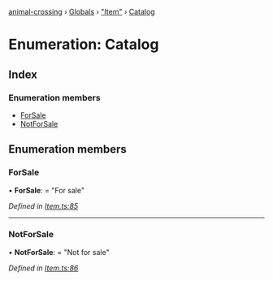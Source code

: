 [animal-crossing](../README.md) › [Globals](../globals.md) › ["Item"](../modules/_item_.md) › [Catalog](_item_.catalog.md)

# Enumeration: Catalog

## Index

### Enumeration members

* [ForSale](_item_.catalog.md#forsale)
* [NotForSale](_item_.catalog.md#notforsale)

## Enumeration members

###  ForSale

• **ForSale**: = "For sale"

*Defined in [Item.ts:85](https://github.com/Norviah/animal-crossing/blob/4ad5c16/module/types/Item.ts#L85)*

___

###  NotForSale

• **NotForSale**: = "Not for sale"

*Defined in [Item.ts:86](https://github.com/Norviah/animal-crossing/blob/4ad5c16/module/types/Item.ts#L86)*
